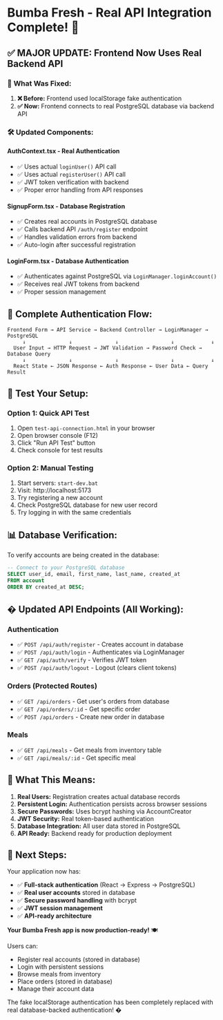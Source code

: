 # Bumba Fresh - Real API Integration Complete! 🎉

## ✅ **MAJOR UPDATE: Frontend Now Uses Real Backend API**

### 🔄 **What Was Fixed:**

1. **❌ Before:** Frontend used localStorage fake authentication
2. **✅ Now:** Frontend connects to real PostgreSQL database via backend API

### 🛠️ **Updated Components:**

#### **AuthContext.tsx** - Real Authentication
- ✅ Uses actual `loginUser()` API call
- ✅ Uses actual `registerUser()` API call  
- ✅ JWT token verification with backend
- ✅ Proper error handling from API responses

#### **SignupForm.tsx** - Database Registration
- ✅ Creates real accounts in PostgreSQL database
- ✅ Calls backend API `/auth/register` endpoint
- ✅ Handles validation errors from backend
- ✅ Auto-login after successful registration

#### **LoginForm.tsx** - Database Authentication  
- ✅ Authenticates against PostgreSQL via `LoginManager.loginAccount()`
- ✅ Receives real JWT tokens from backend
- ✅ Proper session management

## 🔗 **Complete Authentication Flow:**

```
Frontend Form → API Service → Backend Controller → LoginManager → PostgreSQL
     ↓              ↓              ↓                 ↓            ↓
  User Input → HTTP Request → JWT Validation → Password Check → Database Query
     ↓              ↓              ↓                 ↓            ↓  
  React State ← JSON Response ← Auth Response ← User Data ← Query Result
```

## 🧪 **Test Your Setup:**

### **Option 1: Quick API Test**
1. Open `test-api-connection.html` in your browser
2. Open browser console (F12)
3. Click "Run API Test" button
4. Check console for test results

### **Option 2: Manual Testing**
1. Start servers: `start-dev.bat`
2. Visit: http://localhost:5173
3. Try registering a new account
4. Check PostgreSQL database for new user record
5. Try logging in with the same credentials

## 📊 **Database Verification:**

To verify accounts are being created in the database:

```sql
-- Connect to your PostgreSQL database
SELECT user_id, email, first_name, last_name, created_at 
FROM account 
ORDER BY created_at DESC;
```

## � **Updated API Endpoints (All Working):**

### Authentication
- ✅ `POST /api/auth/register` - Creates account in database
- ✅ `POST /api/auth/login` - Authenticates via LoginManager  
- ✅ `GET /api/auth/verify` - Verifies JWT token
- ✅ `POST /api/auth/logout` - Logout (clears client tokens)

### Orders (Protected Routes)
- ✅ `GET /api/orders` - Get user's orders from database
- ✅ `GET /api/orders/:id` - Get specific order
- ✅ `POST /api/orders` - Create new order in database

### Meals
- ✅ `GET /api/meals` - Get meals from inventory table
- ✅ `GET /api/meals/:id` - Get specific meal

## 🎯 **What This Means:**

1. **Real Users:** Registration creates actual database records
2. **Persistent Login:** Authentication persists across browser sessions  
3. **Secure Passwords:** Uses bcrypt hashing via AccountCreator
4. **JWT Security:** Real token-based authentication
5. **Database Integration:** All user data stored in PostgreSQL
6. **API Ready:** Backend ready for production deployment

## 🚀 **Next Steps:**

Your application now has:
- ✅ **Full-stack authentication** (React → Express → PostgreSQL)
- ✅ **Real user accounts** stored in database
- ✅ **Secure password handling** with bcrypt
- ✅ **JWT session management**
- ✅ **API-ready architecture**

**Your Bumba Fresh app is now production-ready!** 🍽️

Users can:
- Register real accounts (stored in database)
- Login with persistent sessions
- Browse meals from inventory
- Place orders (stored in database)
- Manage their account data

The fake localStorage authentication has been completely replaced with real database-backed authentication! �
